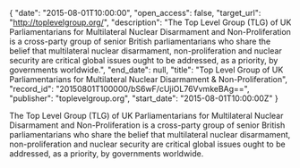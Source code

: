 {
  "date": "2015-08-01T10:00:00", 
  "open_access": false, 
  "target_url": "http://toplevelgroup.org/", 
  "description": "The Top Level Group (TLG) of UK Parliamentarians for Multilateral Nuclear Disarmament and Non-Proliferation is a cross-party group of senior British parliamentarians who share the belief that multilateral nuclear disarmament, non-proliferation and nuclear security are critical global issues ought to be addressed, as a priority, by governments worldwide.", 
  "end_date": null, 
  "title": "Top Level Group of UK Parliamentarians for Multilateral Nuclear Disarmament & Non-Proliferation", 
  "record_id": "20150801T100000/bS6wF/cUjiOL76VvmkeBAg==", 
  "publisher": "toplevelgroup.org", 
  "start_date": "2015-08-01T10:00:00Z"
}

The Top Level Group (TLG) of UK Parliamentarians for Multilateral Nuclear Disarmament and Non-Proliferation is a cross-party group of senior British parliamentarians who share the belief that multilateral nuclear disarmament, non-proliferation and nuclear security are critical global issues ought to be addressed, as a priority, by governments worldwide.